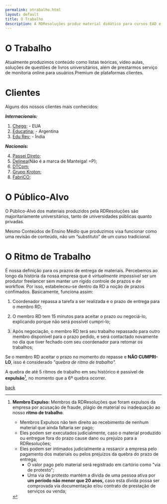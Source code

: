 ```yaml
---
permalink: otrabalho.html
layout: default
title: O Trabalho
description: A RDResoluções produz material didático para cursos EAD e plataformas educacionais online
---
```


# O Trabalho

Atualmente produzimos conteúdo como listas teóricas, vídeo aulas, soluções de questões de livros universitários, além de prestarmos serviço de monitoria online para usuários Premium de plataformas clientes.

# Clientes

Alguns dos nossos clientes mais conhecidos:

***Internacionais:***
1. [Chegg](https://www.chegg.com/study); - EUA
2. [Educatina](https://www.educatina.com/); - Argentina
3. [Edu Rev](https://edurev.in/); - Índia

***Nacionais:***

4. [Passei Direto](https://www.passeidireto.com/);
5. [Delinea](http://www.delinea.com.br/)(Não é a marca de Manteiga! =P);
6. [DTCom](https://dtcom.com.br/);
7. [Grupo Kroton](http://www.kroton.com.br/);
8. [FabriCO](http://cursos.fabrico.com.br/);

# O Público-Alvo

O Público-Alvo dos materiais produzidos pela RDResoluções são majoritariamente universitários, tanto de universidades públicas quanto privadas.

Mesmo Conteúdos de Ensino Médio que produzimos visa funcionar como uma revisão de conteúdo, não um “substituto” de um curso tradicional.

# O Ritmo de Trabalho
É nossa definição para os prazos de entrega de materiais. Percebemos ao longo da história da nossa empresa que é *virtualmente impossível* ser um produtor freelancer sem manter um rígido controle de prazos e de workflow. Por isso, estabeleceu-se dentro da RD a noção de prazos confimados. Basicamente, funciona assim:

1. Coordenador repassa a tarefa a ser realizada e o prazo de entrega para o membro RD;

2. O membro RD tem 15 minutos para aceitar o prazo ou negociá-lo, explicando porque não será possível cumprí-lo;
3. Após negociação, o membro RD terá seu trabalho repassado para outro membro disponível para o prazo pedido, e será contactado novamente no dia que tiver fechado com seu coordenador para retomar os trabalhos;

Se o membro RD aceitar o prazo no momento do repasse e **NÃO CUMPRI-LO**, isso é considerado *"quebra de ritmo de trabalho".*

 A quebra de até 5 ritmos de trabalho em seu histórico é passível de **expulsão**[^exp], no momento que a 6º quebra ocorrer.


[^exp]: **Membro Expulso:** Membros da RDResoluções que foram expulsos da empresa por acusação de fraude, plágio de material ou inadequação ao nosso **ritmo de trabalho**.
	* Membros Expulsos não tem direito ao recebimento de nenhum material que  ainda faltaria ser pago;
	* Eles podem ser executados judicialmente, caso o material produzido ou entregue fora do prazo cause dano ou prejuízo para a RDResoluções;
	* Eles podem ser intimados judicialmente a ressarcir a empresa pelo pagamento dos materiais ou pelos prejuízos da quebra do prazo de entrega;
		* O valor pago pelo material será registrado em cartório como "via de protesto";
		* Uma via de protesto mantém a dívida de uma pessoa ativa por **um período não menor que 20 anos,** caso esta dívida possa ser comprovada via documentação e/ou contrato de prestação de serviços ou venda;

[back](./)
